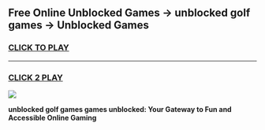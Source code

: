 
## Free Online Unblocked Games → unblocked golf games → Unblocked Games
<h3>
<a href="https://premium.freeplayer.one?title=unblocked_golf_games&ref=21F">CLICK TO PLAY</a></h3>
<hr>

<h3>
<a href="https://premium.freeplayer.one?title=unblocked_golf_games&ref=21F">CLICK 2 PLAY</a>
  
</h3>

<a href="https://premium.freeplayer.one?title=unblocked_golf_games&ref=21F/"><img src="https://clearcache.store/games.png"></a>


**unblocked golf games games unblocked: Your Gateway to Fun and Accessible Online Gaming**
